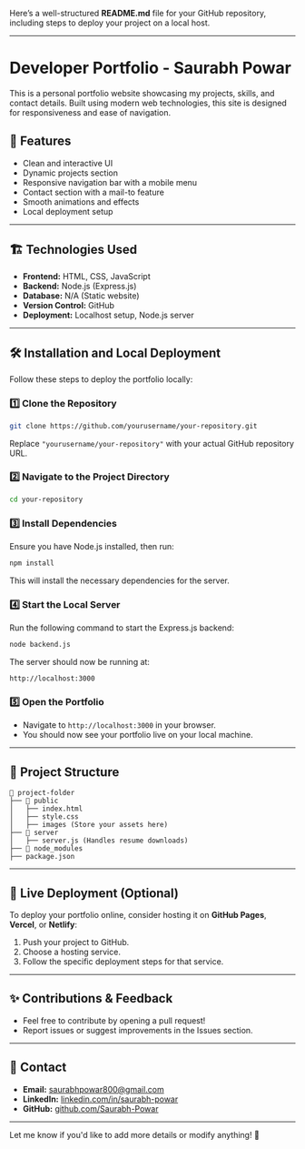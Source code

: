 Here’s a well-structured **README.md** file for your GitHub repository, including steps to deploy your project on a local host.

---

# **Developer Portfolio - Saurabh Powar**

This is a personal portfolio website showcasing my projects, skills, and contact details. Built using modern web technologies, this site is designed for responsiveness and ease of navigation.

## 🚀 **Features**
- Clean and interactive UI
- Dynamic projects section
- Responsive navigation bar with a mobile menu
- Contact section with a mail-to feature
- Smooth animations and effects
- Local deployment setup

---

## 🏗 **Technologies Used**
- **Frontend:** HTML, CSS, JavaScript
- **Backend:** Node.js (Express.js)
- **Database:** N/A (Static website)
- **Version Control:** GitHub
- **Deployment:** Localhost setup, Node.js server

---

## 🛠 **Installation and Local Deployment**
Follow these steps to deploy the portfolio locally:

### **1️⃣ Clone the Repository**
```bash
git clone https://github.com/yourusername/your-repository.git
```
Replace `"yourusername/your-repository"` with your actual GitHub repository URL.

### **2️⃣ Navigate to the Project Directory**
```bash
cd your-repository
```

### **3️⃣ Install Dependencies**
Ensure you have Node.js installed, then run:
```bash
npm install
```
This will install the necessary dependencies for the server.

### **4️⃣ Start the Local Server**
Run the following command to start the Express.js backend:
```bash
node backend.js
```
The server should now be running at:
```
http://localhost:3000
```

### **5️⃣ Open the Portfolio**
- Navigate to `http://localhost:3000` in your browser.
- You should now see your portfolio live on your local machine.

---

## 📂 **Project Structure**
```
📁 project-folder
├── 📂 public
│   ├── index.html
│   ├── style.css
│   ├── images (Store your assets here)
├── 📂 server
│   ├── server.js (Handles resume downloads)
├── 📂 node_modules
├── package.json
```

---

## 🔗 **Live Deployment (Optional)**
To deploy your portfolio online, consider hosting it on **GitHub Pages**, **Vercel**, or **Netlify**:
1. Push your project to GitHub.
2. Choose a hosting service.
3. Follow the specific deployment steps for that service.

---

## ✨ **Contributions & Feedback**
- Feel free to contribute by opening a pull request!
- Report issues or suggest improvements in the Issues section.

---

## 📧 **Contact**
- **Email:** [saurabhpowar800@gmail.com](mailto:saurabhpowar800@gmail.com)
- **LinkedIn:** [linkedin.com/in/saurabh-powar](https://linkedin.com/in/saurabh-powar-78933a222)
- **GitHub:** [github.com/Saurabh-Powar](https://github.com/Saurabh-Powar)

---

Let me know if you'd like to add more details or modify anything! 🚀
